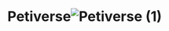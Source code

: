 # Petiverse![Petiverse (1)](https://github.com/user-attachments/assets/92e9a230-4dfb-4f1c-b9b5-45c92644e81f)
